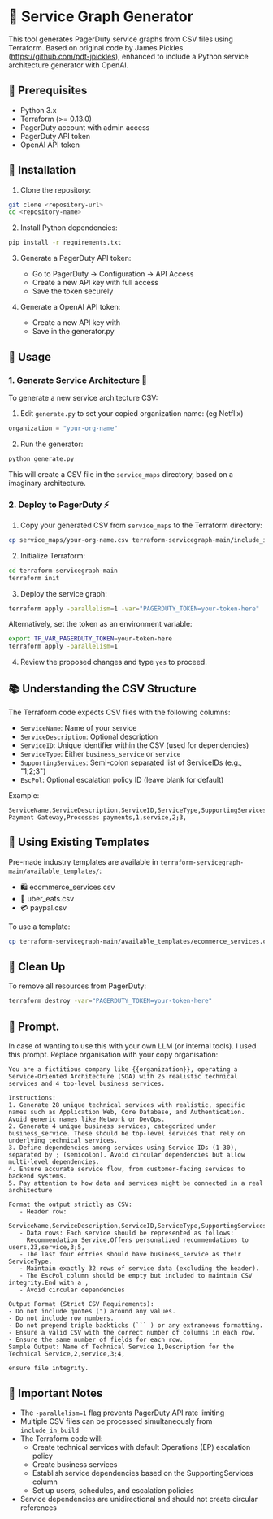 # 🌟 Service Graph Generator

This tool generates PagerDuty service graphs from CSV files using Terraform. Based on original code by James Pickles (https://github.com/pdt-jpickles), enhanced to include a Python service architecture generator with OpenAI. 

## 🎯 Prerequisites

- Python 3.x
- Terraform (>= 0.13.0)
- PagerDuty account with admin access
- PagerDuty API token
- OpenAI API token

## 🚀 Installation

1. Clone the repository:
```bash
git clone <repository-url>
cd <repository-name>
```

2. Install Python dependencies:
```bash
pip install -r requirements.txt
```

3. Generate a PagerDuty API token:
   - Go to PagerDuty → Configuration → API Access
   - Create a new API key with full access
   - Save the token securely

4. Generate a OpenAI API token:
   - Create a new API key with 
   - Save in the generator.py 

## 🔨 Usage

### 1. Generate Service Architecture 🤖

To generate a new service architecture CSV:

1. Edit `generate.py` to set your copied organization name:
   (eg Netflix)
```python
organization = "your-org-name"
```

2. Run the generator:
```bash
python generate.py
```

This will create a CSV file in the `service_maps` directory, based on a imaginary architecture.

### 2. Deploy to PagerDuty ⚡

1. Copy your generated CSV from `service_maps` to the Terraform directory:
```bash
cp service_maps/your-org-name.csv terraform-servicegraph-main/include_in_build/
```

2. Initialize Terraform:
```bash
cd terraform-servicegraph-main
terraform init
```

3. Deploy the service graph:
```bash
terraform apply -parallelism=1 -var="PAGERDUTY_TOKEN=your-token-here"
```

Alternatively, set the token as an environment variable:
```bash
export TF_VAR_PAGERDUTY_TOKEN=your-token-here
terraform apply -parallelism=1
```

4. Review the proposed changes and type `yes` to proceed.

## 📚 Understanding the CSV Structure

The Terraform code expects CSV files with the following columns:
- `ServiceName`: Name of your service
- `ServiceDescription`: Optional description
- `ServiceID`: Unique identifier within the CSV (used for dependencies)
- `ServiceType`: Either `business_service` or `service`
- `SupportingServices`: Semi-colon separated list of ServiceIDs (e.g., "1;2;3")
- `EscPol`: Optional escalation policy ID (leave blank for default)

Example:
```csv
ServiceName,ServiceDescription,ServiceID,ServiceType,SupportingServices,EscPol
Payment Gateway,Processes payments,1,service,2;3,
```

## 🎨 Using Existing Templates

Pre-made industry templates are available in `terraform-servicegraph-main/available_templates/`:
- 🛍️ ecommerce_services.csv
- 🍔 uber_eats.csv
- 💳 paypal.csv

To use a template:
```bash
cp terraform-servicegraph-main/available_templates/ecommerce_services.csv terraform-servicegraph-main/include_in_build/
```

## 🧹 Clean Up

To remove all resources from PagerDuty:
```bash
terraform destroy -var="PAGERDUTY_TOKEN=your-token-here"
```
## 🧹 Prompt.
In case of wanting to use this with your own LLM (or internal tools). I used this prompt. Replace organisation with your copy organisation:

```
You are a fictitious company like {{organization}}, operating a Service-Oriented Architecture (SOA) with 25 realistic technical services and 4 top-level business services.

Instructions:
1. Generate 28 unique technical services with realistic, specific names such as Application Web, Core Database, and Authentication. Avoid generic names like Network or DevOps.
2. Generate 4 unique business services, categorized under business_service. These should be top-level services that rely on underlying technical services.
3. Define dependencies among services using Service IDs (1-30), separated by ; (semicolon). Avoid circular dependencies but allow multi-level dependencies.
4. Ensure accurate service flow, from customer-facing services to backend systems.
5. Pay attention to how data and services might be connected in a real architecture

Format the output strictly as CSV:
   - Header row:
     ServiceName,ServiceDescription,ServiceID,ServiceType,SupportingServices,EscPol
   - Data rows: Each service should be represented as follows:
     Recommendation Service,Offers personalized recommendations to users,23,service,3;5,
   - The last four entries should have business_service as their ServiceType.
   - Maintain exactly 32 rows of service data (excluding the header).
   - The EscPol column should be empty but included to maintain CSV integrity.End with a ,
   - Avoid circular dependencies

Output Format (Strict CSV Requirements):
- Do not include quotes (") around any values.
- Do not include row numbers.
- Do not prepend triple backticks (``` ) or any extraneous formatting.
- Ensure a valid CSV with the correct number of columns in each row.
- Ensure the same number of fields for each row.
Sample Output: Name of Technical Service 1,Description for the Technical Service,2,service,3;4,

ensure file integrity.
```




## 📝 Important Notes

- The `-parallelism=1` flag prevents PagerDuty API rate limiting
- Multiple CSV files can be processed simultaneously from `include_in_build`
- The Terraform code will:
  - Create technical services with default Operations (EP) escalation policy
  - Create business services
  - Establish service dependencies based on the SupportingServices column
  - Set up users, schedules, and escalation policies
- Service dependencies are unidirectional and should not create circular references
